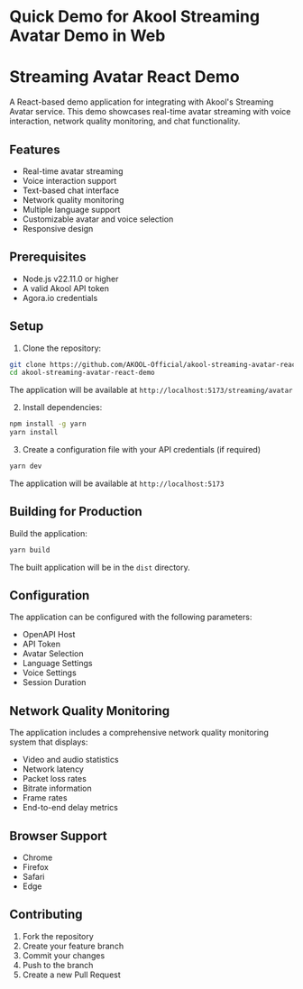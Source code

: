 # Quick Demo for Akool Streaming Avatar Demo in Web

# Streaming Avatar React Demo

A React-based demo application for integrating with Akool's Streaming Avatar service. This demo showcases real-time avatar streaming with voice interaction, network quality monitoring, and chat functionality.

## Features

- Real-time avatar streaming
- Voice interaction support
- Text-based chat interface
- Network quality monitoring
- Multiple language support
- Customizable avatar and voice selection
- Responsive design

## Prerequisites

- Node.js v22.11.0 or higher
- A valid Akool API token
- Agora.io credentials

## Setup

1. Clone the repository:

```bash
git clone https://github.com/AKOOL-Official/akool-streaming-avatar-react-demo
cd akool-streaming-avatar-react-demo
```

The application will be available at `http://localhost:5173/streaming/avatar`

2. Install dependencies:

```bash
npm install -g yarn
yarn install
```

3. Create a configuration file with your API credentials (if required)

```bash
yarn dev
```

The application will be available at `http://localhost:5173`

## Building for Production

Build the application:

```bash
yarn build
```

The built application will be in the `dist` directory.

## Configuration

The application can be configured with the following parameters:

- OpenAPI Host
- API Token
- Avatar Selection
- Language Settings
- Voice Settings
- Session Duration

## Network Quality Monitoring

The application includes a comprehensive network quality monitoring system that displays:

- Video and audio statistics
- Network latency
- Packet loss rates
- Bitrate information
- Frame rates
- End-to-end delay metrics

## Browser Support

- Chrome
- Firefox
- Safari
- Edge

## Contributing

1. Fork the repository
2. Create your feature branch
3. Commit your changes
4. Push to the branch
5. Create a new Pull Request
